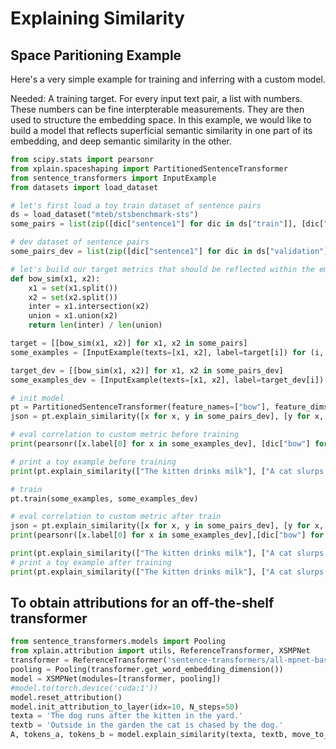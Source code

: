 # Explaining Similarity

## Space Paritioning Example

Here's a very simple example for training and inferring with a custom model.

Needed: A training target. For every input text pair, a list with numbers. These numbers can be fine interpterable measurements. They are then used to structure the embedding space. In this example, we would like to build a model that reflects superficial semantic similarity in one part of its embedding, and deep semantic similarity in the other.

```python
from scipy.stats import pearsonr
from xplain.spaceshaping import PartitionedSentenceTransformer
from sentence_transformers import InputExample
from datasets import load_dataset

# let's first load a toy train dataset of sentence pairs
ds = load_dataset("mteb/stsbenchmark-sts")
some_pairs = list(zip([dic["sentence1"] for dic in ds["train"]], [dic["sentence2"] for dic in ds["train"]]))

# dev dataset of sentence pairs
some_pairs_dev = list(zip([dic["sentence1"] for dic in ds["validation"]], [dic["sentence2"] for dic in ds["validation"]]))

# let's build our target metrics that should be reflected within the embedding space
def bow_sim(x1, x2):
	x1 = set(x1.split())
	x2 = set(x2.split())
	inter = x1.intersection(x2)
	union = x1.union(x2)
	return len(inter) / len(union)

target = [[bow_sim(x1, x2)] for x1, x2 in some_pairs]
some_examples = [InputExample(texts=[x1, x2], label=target[i]) for (i, (x1, x2)) in enumerate(some_pairs)]

target_dev = [[bow_sim(x1, x2)] for x1, x2 in some_pairs_dev]
some_examples_dev = [InputExample(texts=[x1, x2], label=target_dev[i]) for (i, (x1, x2)) in enumerate(some_pairs_dev)]

# init model
pt = PartitionedSentenceTransformer(feature_names=["bow"], feature_dims=[32])
json = pt.explain_similarity([x for x, y in some_pairs_dev], [y for x, y in some_pairs_dev])

# eval correlation to custom metric before training
print(pearsonr([x.label[0] for x in some_examples_dev], [dic["bow"] for dic in json]))

# print a toy example before training
print(pt.explain_similarity(["The kitten drinks milk"], ["A cat slurps something"]))

# train
pt.train(some_examples, some_examples_dev)

# eval correlation to custom metric after train
json = pt.explain_similarity([x for x, y in some_pairs_dev], [y for x, y in some_pairs_dev])
print(pearsonr([x.label[0] for x in some_examples_dev],[dic["bow"] for dic in json]))

print(pt.explain_similarity(["The kitten drinks milk"], ["A cat slurps something"]))
# print a toy example after training
print(pt.explain_similarity(["The kitten drinks milk"], ["A cat slurps something"]))
```

## To obtain attributions for an off-the-shelf transformer

```python
from sentence_transformers.models import Pooling
from xplain.attribution import utils, ReferenceTransformer, XSMPNet
transformer = ReferenceTransformer('sentence-transformers/all-mpnet-base-v2')
pooling = Pooling(transformer.get_word_embedding_dimension())
model = XSMPNet(modules=[transformer, pooling])
#model.to(torch.device('cuda:1'))
model.reset_attribution()
model.init_attribution_to_layer(idx=10, N_steps=50)
texta = 'The dog runs after the kitten in the yard.'
textb = 'Outside in the garden the cat is chased by the dog.'
A, tokens_a, tokens_b = model.explain_similarity(texta, textb, move_to_cpu=True, sim_measure='cos')
```
